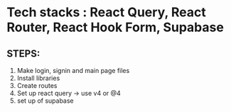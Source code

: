 # Tech stacks : React Query, React Router, React Hook Form, Supabase

## STEPS:

1. Make login, signin and main page files
2. Install libraries
3. Create routes
4. Set up react query -> use v4 or @4
5. set up of supabase
